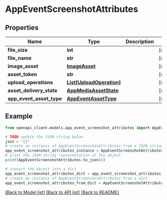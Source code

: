 # AppEventScreenshotAttributes


## Properties

Name | Type | Description | Notes
------------ | ------------- | ------------- | -------------
**file_size** | **int** |  | [optional] 
**file_name** | **str** |  | [optional] 
**image_asset** | [**ImageAsset**](ImageAsset.md) |  | [optional] 
**asset_token** | **str** |  | [optional] 
**upload_operations** | [**List[UploadOperation]**](UploadOperation.md) |  | [optional] 
**asset_delivery_state** | [**AppMediaAssetState**](AppMediaAssetState.md) |  | [optional] 
**app_event_asset_type** | [**AppEventAssetType**](AppEventAssetType.md) |  | [optional] 

## Example

```python
from openapi_client.models.app_event_screenshot_attributes import AppEventScreenshotAttributes

# TODO update the JSON string below
json = "{}"
# create an instance of AppEventScreenshotAttributes from a JSON string
app_event_screenshot_attributes_instance = AppEventScreenshotAttributes.from_json(json)
# print the JSON string representation of the object
print(AppEventScreenshotAttributes.to_json())

# convert the object into a dict
app_event_screenshot_attributes_dict = app_event_screenshot_attributes_instance.to_dict()
# create an instance of AppEventScreenshotAttributes from a dict
app_event_screenshot_attributes_from_dict = AppEventScreenshotAttributes.from_dict(app_event_screenshot_attributes_dict)
```
[[Back to Model list]](../README.md#documentation-for-models) [[Back to API list]](../README.md#documentation-for-api-endpoints) [[Back to README]](../README.md)


